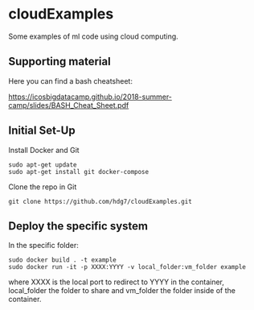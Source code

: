 # cloudExamples

Some examples of ml code using cloud computing.

## Supporting material

Here you can find a bash cheatsheet:

https://icosbigdatacamp.github.io/2018-summer-camp/slides/BASH_Cheat_Sheet.pdf

## Initial Set-Up

Install Docker and Git
```
sudo apt-get update
sudo apt-get install git docker-compose
```
Clone the repo in Git
```
git clone https://github.com/hdg7/cloudExamples.git
```

## Deploy the specific system
In the specific folder:
```
sudo docker build . -t example
sudo docker run -it -p XXXX:YYYY -v local_folder:vm_folder example
```
where XXXX is the local port to redirect to YYYY in the container, local_folder the folder to share and vm_folder the folder inside of the container.
